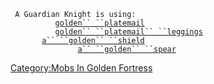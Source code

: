 ` A Guardian Knight is using:`  
`    `<worn on body>`      `[`golden`` ``platemail`](Golden_Platemai.md "wikilink")  
`    `<worn on legs>`      `[`golden`` ``platemail`` ``leggings`](Golden_Platemail_Leggings.md "wikilink")  
`    `<held in offhand>`   `[`a`` ``golden`` ``shield`](Golden_Shield.md "wikilink")  
`    `<wielded>`           `[`a`` ``golden`` ``spear`](Golden_Spear.md "wikilink")

[Category:Mobs In Golden
Fortress](Category:Mobs_In_Golden_Fortress "wikilink")
